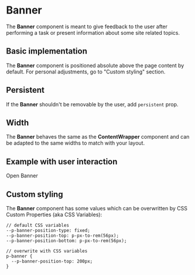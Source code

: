 # Banner
The **Banner** component is meant to give feedback to the user after performing a task or present information about some site related topics.

## Basic implementation
The **Banner** component is positioned absolute above the page content by default. For personal adjustments, go to "Custom styling" section.

<Playground :themeable="true">
  <template #configurator>
    <select v-model="state">
      <option disabled>Select a state</option>
      <option value="neutral">Neutral</option>
      <option value="warning">Warning</option>
      <option value="error">Error</option>
    </select>
  </template>
  <template v-slot={theme}>
    <p-banner :state="state" :theme="theme">
      <span slot="title">Some banner title</span>
      <span slot="description">Some banner description. You can also add inline <a href="#">links</a> to route to another page.</span>
    </p-banner>
  </template>
</Playground>

## Persistent
If the **Banner** shouldn't be removable by the user, add `persistent` prop.

<Playground :themeable="true">
  <template v-slot={theme}>
    <p-banner persistent="true" :theme="theme">
      <span slot="title">Some banner title</span>
      <span slot="description">Some banner description.</span>
    </p-banner>
  </template>
</Playground>

## Width
The **Banner** behaves the same as the **ContentWrapper** component and can be adapted to the same widths to match with your layout.

<Playground :themeable="true">
  <template #configurator>
    <select v-model="width">
      <option disabled>Select a width</option>
      <option value="basic">Basic</option>
      <option value="extended">Extended</option>
      <option value="fluid">Fluid</option>
    </select>
  </template>
  <template v-slot={theme}>
    <p-banner :width="width" :theme="theme">
      <span slot="title">Some banner title</span>
      <span slot="description">Some banner description.</span>
    </p-banner>
  </template>
</Playground>

## Example with user interaction
<Playground>
  <p-button v-on:click="openBanner">Open Banner</p-button>
</Playground>

## Custom styling
The **Banner** component has some values which can be overwritten by CSS Custom Properties (aka CSS Variables):

``` 
// default CSS variables
--p-banner-position-type: fixed;
--p-banner-position-top: p-px-to-rem(56px);
--p-banner-position-bottom: p-px-to-rem(56px);

// overwrite with CSS variables
p-banner {
  --p-banner-position-top: 200px;
}

``` 


<style lang="scss">
  .code p-banner {
    position: static !important;
  }
</style>

<script lang="ts">
  import Vue from 'vue';
  import Component from 'vue-class-component';
  
  @Component
  export default class PlaygroundBanner extends Vue {
    public state: string = 'neutral';
    public width: string = 'basic';
    
    openBanner = function() {
      const el = document.createElement('div');
      el.innerHTML = `
      <p-banner>
        <span slot="title">Some banner title</span>
        <span slot="description">Some banner description.</span>
      </p-banner>
      `;
      document.getElementById('app').append(el);
    }
      
  }
</script>
